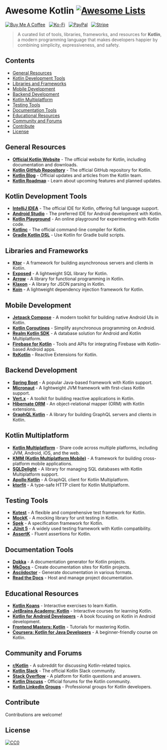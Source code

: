 # Awesome Kotlin [![Awesome Lists](https://srv-cdn.himpfen.io/badges/awesome-lists/awesomelists-flat.svg)](https://github.com/awesomelistsio/awesome)

[![Buy Me A Coffee](https://srv-cdn.himpfen.io/badges/buymeacoffee/buymeacoffee-flat.svg)](https://tinyurl.com/2h9aktmd) &nbsp; [![Ko-Fi](https://srv-cdn.himpfen.io/badges/kofi/kofi-flat.svg)](https://tinyurl.com/d4xnrptz) &nbsp; [![PayPal](https://srv-cdn.himpfen.io/badges/paypal/paypal-flat.svg)](https://tinyurl.com/mr22naua) &nbsp; [![Stripe](https://srv-cdn.himpfen.io/badges/stripe/stripe-flat.svg)](https://tinyurl.com/e8ymxdw3)

> A curated list of tools, libraries, frameworks, and resources for **Kotlin**, a modern programming language that makes developers happier by combining simplicity, expressiveness, and safety.

## Contents

- [General Resources](#general-resources)
- [Kotlin Development Tools](#kotlin-development-tools)
- [Libraries and Frameworks](#libraries-and-frameworks)
- [Mobile Development](#mobile-development)
- [Backend Development](#backend-development)
- [Kotlin Multiplatform](#kotlin-multiplatform)
- [Testing Tools](#testing-tools)
- [Documentation Tools](#documentation-tools)
- [Educational Resources](#educational-resources)
- [Community and Forums](#community-and-forums)
- [Contribute](#contribute)
- [License](#license)

## General Resources

- **[Official Kotlin Website](https://kotlinlang.org/)** - The official website for Kotlin, including documentation and downloads.
- **[Kotlin GitHub Repository](https://github.com/JetBrains/kotlin)** - The official GitHub repository for Kotlin.
- **[Kotlin Blog](https://blog.jetbrains.com/kotlin/)** - Official updates and articles from the Kotlin team.
- **[Kotlin Roadmap](https://youtrack.jetbrains.com/issues/KT)** - Learn about upcoming features and planned updates.

## Kotlin Development Tools

- **[IntelliJ IDEA](https://www.jetbrains.com/idea/)** - The official IDE for Kotlin, offering full language support.
- **[Android Studio](https://developer.android.com/studio/)** - The preferred IDE for Android development with Kotlin.
- **[Kotlin Playground](https://play.kotlinlang.org/)** - An online playground for experimenting with Kotlin code.
- **[Kotlinc](https://kotlinlang.org/docs/command-line.html)** - The official command-line compiler for Kotlin.
- **[Gradle Kotlin DSL](https://docs.gradle.org/current/userguide/kotlin_dsl.html)** - Use Kotlin for Gradle build scripts.

## Libraries and Frameworks

- **[Ktor](https://ktor.io/)** - A framework for building asynchronous servers and clients in Kotlin.
- **[Exposed](https://github.com/JetBrains/Exposed)** - A lightweight SQL library for Kotlin.
- **[Arrow](https://arrow-kt.io/)** - A library for functional programming in Kotlin.
- **[Klaxon](https://github.com/cbeust/klaxon)** - A library for JSON parsing in Kotlin.
- **[Koin](https://insert-koin.io/)** - A lightweight dependency injection framework for Kotlin.

## Mobile Development

- **[Jetpack Compose](https://developer.android.com/jetpack/compose)** - A modern toolkit for building native Android UIs in Kotlin.
- **[Kotlin Coroutines](https://kotlinlang.org/docs/coroutines-overview.html)** - Simplify asynchronous programming on Android.
- **[Realm Kotlin SDK](https://realm.io/docs/kotlin/latest/)** - A database solution for Android and Kotlin Multiplatform.
- **[Firebase for Kotlin](https://firebase.google.com/)** - Tools and APIs for integrating Firebase with Kotlin-based Android apps.
- **[RxKotlin](https://github.com/ReactiveX/RxKotlin)** - Reactive Extensions for Kotlin.

## Backend Development

- **[Spring Boot](https://spring.io/projects/spring-boot)** - A popular Java-based framework with Kotlin support.
- **[Micronaut](https://micronaut.io/)** - A lightweight JVM framework with first-class Kotlin support.
- **[Vert.x](https://vertx.io/)** - A toolkit for building reactive applications in Kotlin.
- **[Hibernate ORM](https://hibernate.org/)** - An object-relational mapper (ORM) with Kotlin extensions.
- **[GraphQL Kotlin](https://github.com/ExpediaGroup/graphql-kotlin)** - A library for building GraphQL servers and clients in Kotlin.

## Kotlin Multiplatform

- **[Kotlin Multiplatform](https://kotlinlang.org/docs/multiplatform.html)** - Share code across multiple platforms, including JVM, Android, iOS, and the web.
- **[KMM (Kotlin Multiplatform Mobile)](https://kotlinlang.org/lp/mobile/)** - A framework for building cross-platform mobile applications.
- **[SQLDelight](https://cashapp.github.io/sqldelight/)** - A library for managing SQL databases with Kotlin Multiplatform support.
- **[Apollo Kotlin](https://www.apollographql.com/docs/kotlin/)** - A GraphQL client for Kotlin Multiplatform.
- **[ktorfit](https://github.com/Foso/Ktorfit)** - A type-safe HTTP client for Kotlin Multiplatform.

## Testing Tools

- **[Kotest](https://kotest.io/)** - A flexible and comprehensive test framework for Kotlin.
- **[MockK](https://mockk.io/)** - A mocking library for unit testing in Kotlin.
- **[Spek](https://www.spekframework.org/)** - A specification framework for Kotlin.
- **[JUnit 5](https://junit.org/junit5/)** - A widely used testing framework with Kotlin compatibility.
- **[AssertK](https://github.com/willowtreeapps/assertk)** - Fluent assertions for Kotlin.

## Documentation Tools

- **[Dokka](https://kotlinlang.org/docs/dokka-overview.html)** - A documentation generator for Kotlin projects.
- **[MkDocs](https://www.mkdocs.org/)** - Create documentation sites for Kotlin projects.
- **[Asciidoctor](https://asciidoctor.org/)** - Generate documentation in various formats.
- **[Read the Docs](https://readthedocs.org/)** - Host and manage project documentation.

## Educational Resources

- **[Kotlin Koans](https://kotlinlang.org/docs/koans.html)** - Interactive exercises to learn Kotlin.
- **[JetBrains Academy: Kotlin](https://www.jetbrains.com/academy/)** - Interactive courses for learning Kotlin.
- **[Kotlin for Android Developers](https://antonioleiva.com/kotlin-android-developers-book/)** - A book focusing on Kotlin in Android development.
- **[Frontend Masters: Kotlin](https://frontendmasters.com/courses/kotlin/)** - Tutorials for mastering Kotlin.
- **[Coursera: Kotlin for Java Developers](https://www.coursera.org/learn/kotlin-for-java-developers)** - A beginner-friendly course on Kotlin.

## Community and Forums

- **[r/Kotlin](https://www.reddit.com/r/Kotlin/)** - A subreddit for discussing Kotlin-related topics.
- **[Kotlin Slack](https://kotlinlang.org/community/slack.html)** - The official Kotlin Slack community.
- **[Stack Overflow](https://stackoverflow.com/questions/tagged/kotlin)** - A platform for Kotlin questions and answers.
- **[Kotlin Discuss](https://discuss.kotlinlang.org/)** - Official forums for the Kotlin community.
- **[Kotlin LinkedIn Groups](https://www.linkedin.com/)** - Professional groups for Kotlin developers.

## Contribute

Contributions are welcome!

## License

[![CC0](https://mirrors.creativecommons.org/presskit/buttons/88x31/svg/by-sa.svg)](http://creativecommons.org/licenses/by-sa/4.0/)
